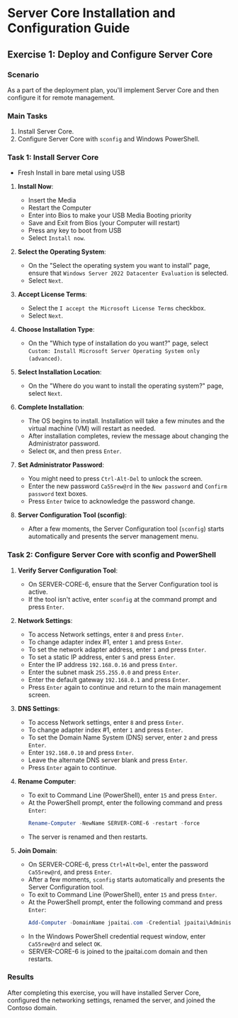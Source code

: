 # Server Core Installation and Configuration Guide

## Exercise 1: Deploy and Configure Server Core

### Scenario

As a part of the deployment plan, you'll implement Server Core and then configure it for remote management.

### Main Tasks

1. Install Server Core.
2. Configure Server Core with `sconfig` and Windows PowerShell.

### Task 1: Install Server Core
- Fresh Install in bare metal using USB

1. **Install Now**:
    - Insert the Media
    - Restart the Computer
    - Enter into Bios to make your USB Media Booting priority
    - Save and Exit from Bios (your Computer will restart)
    - Press any key to boot from USB
    - Select `Install now`.

3. **Select the Operating System**:
    - On the "Select the operating system you want to install" page, ensure that `Windows Server 2022 Datacenter Evaluation` is selected.
    - Select `Next`.

5. **Accept License Terms**:
    - Select the `I accept the Microsoft License Terms` checkbox.
    - Select `Next`.

6. **Choose Installation Type**:
    - On the "Which type of installation do you want?" page, select `Custom: Install Microsoft Server Operating System only (advanced)`.

7. **Select Installation Location**:
    - On the "Where do you want to install the operating system?" page, select `Next`.

8. **Complete Installation**:
    - The OS begins to install. Installation will take a few minutes and the virtual machine (VM) will restart as needed.
    - After installation completes, review the message about changing the Administrator password.
    - Select `OK`, and then press `Enter`.

9. **Set Administrator Password**:
    - You might need to press `Ctrl-Alt-Del` to unlock the screen.
    - Enter the new password `Ca55rew@rd` in the `New password` and `Confirm password` text boxes.
    - Press `Enter` twice to acknowledge the password change.

10. **Server Configuration Tool (sconfig)**:
    - After a few moments, the Server Configuration tool (`sconfig`) starts automatically and presents the server management menu.

### Task 2: Configure Server Core with sconfig and PowerShell

1. **Verify Server Configuration Tool**:
    - On SERVER-CORE-6, ensure that the Server Configuration tool is active.
    - If the tool isn't active, enter `sconfig` at the command prompt and press `Enter`.

2. **Network Settings**:
    - To access Network settings, enter `8` and press `Enter`.
    - To change adapter index #1, enter `1` and press `Enter`.
    - To set the network adapter address, enter `1` and press `Enter`.
    - To set a static IP address, enter `S` and press `Enter`.
    - Enter the IP address `192.168.0.16` and press `Enter`.
    - Enter the subnet mask `255.255.0.0` and press `Enter`.
    - Enter the default gateway `192.168.0.1` and press `Enter`.
    - Press `Enter` again to continue and return to the main management screen.

3. **DNS Settings**:
    - To access Network settings, enter `8` and press `Enter`.
    - To change adapter index #1, enter `1` and press `Enter`.
    - To set the Domain Name System (DNS) server, enter `2` and press `Enter`.
    - Enter `192.168.0.10` and press `Enter`.
    - Leave the alternate DNS server blank and press `Enter`.
    - Press `Enter` again to continue.

4. **Rename Computer**:
    - To exit to Command Line (PowerShell), enter `15` and press `Enter`.
    - At the PowerShell prompt, enter the following command and press `Enter`:
        ```powershell
        Rename-Computer -NewName SERVER-CORE-6 -restart -force
        ```
    - The server is renamed and then restarts.

5. **Join Domain**:
    - On SERVER-CORE-6, press `Ctrl+Alt+Del`, enter the password `Ca55rew@rd`, and press `Enter`.
    - After a few moments, `sconfig` starts automatically and presents the Server Configuration tool.
    - To exit to Command Line (PowerShell), enter `15` and press `Enter`.
    - At the PowerShell prompt, enter the following command and press `Enter`:
        ```powershell
        Add-Computer -DomainName jpaitai.com -Credential jpaitai\Administrator -restart -force
        ```
    - In the Windows PowerShell credential request window, enter `Ca55rew@rd` and select `OK`.
    - SERVER-CORE-6 is joined to the jpaitai.com domain and then restarts.

### Results

After completing this exercise, you will have installed Server Core, configured the networking settings, renamed the server, and joined the Contoso domain.

